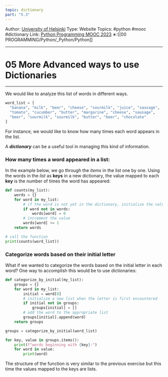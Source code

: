 ```yaml
---
topic: dictionary
part: "5.3"
---
```

Author: [University of Helsinki](https://programming-23.mooc.fi/)
Type: Website
Topics: #python #mooc #dictionary
Link: [Python Programming MOOC 2023](https://programming-23.mooc.fi/)
∗:[[00 PROGRAMMING/Python/_Python/Python]] 

---
# 05 More Advanced ways to use Dictionaries

--- 
We would like to analyze this list of words in different ways.
```python
word_list = [
  "banana", "milk", "beer", "cheese", "sourmilk", "juice", "sausage",
  "tomato", "cucumber", "butter", "margarine", "cheese", "sausage",
  "beer", "sourmilk", "sourmilk", "butter", "beer", "chocolate"
]
```
For instance, we would like to know how many times each word appears in the list.

A ___dictionary___ can be a useful tool in managing this kind of information.


### How many times a word appeared in a list:
In the example below, we go through the _items_ in the list one by one. 
Using the words in the _list_ as __keys__ in a new dictionary, 
the value mapped to each __key__ is the number of times the word has appeared:

```python
def counts(my_list):
    words = {}
    for word in my_list:
        # if the word is not yet in the dictionary, initialize the value to zero
        if word not in words:
            words[word] = 0
        # increment the value
        words[word] += 1
    return words

# call the function
print(counts(word_list))
```

### Categorize words based on their initial letter
What if we wanted to categorize the words based on the initial letter in each word? One way to accomplish this would be to use dictionaries:

```python
def categorize_by_initial(my_list):
    groups = {}
    for word in my_list:
        initial = word[0]
        # initialize a new list when the letter is first encountered
        if initial not in groups:
            groups[initial] = []
        # add the word to the appropriate list
        groups[initial].append(word)
    return groups

groups = categorize_by_initial(word_list)

for key, value in groups.items():
    print(f"words beginning with {key}:")
    for word in value:
        print(word)
```

The structure of the function is very similar to the previous exercise but this time the values mapped to the keys are lists.
